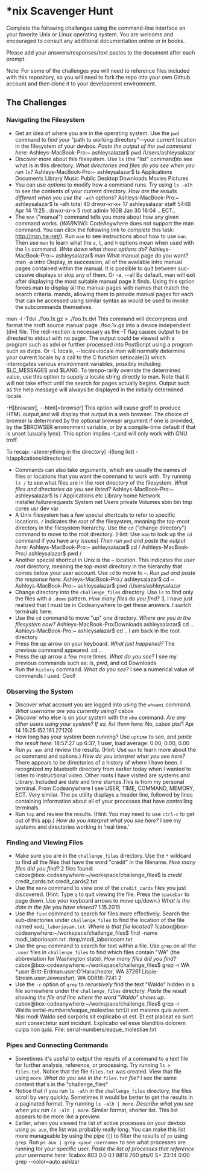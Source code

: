 # *nix Scavenger Hunt

Complete the following challenges using the command-line interface on your favorite
Unix or Linux operating system. You are welcome and encouraged to consult any
additional documentation online or in books.

Please add your answers/responses/text pastes to the document after each prompt.

Note: For some of the challenges you will need to reference files included with
this repository, so you will need to fork the repo into your own Github account
and then clone it to your development environment.

## The Challenges

### Navigating the Filesystem

  * Get an idea of where you are in the operating system. Use the `pwd` command to find your "path to working directory"--your current location in the filesystem of your devbox. *Paste the output of the `pwd` command here:*
Ashleys-MacBook-Pro:~ ashleysalazar$ pwd 
/Users/ashleysalazar  
  * Discover more about this filesystem. Use `ls` (the "list" command)to see what is in this directory. *What directories and files do you see when you run `ls`?*
Ashleys-MacBook-Pro:~ ashleysalazar$ ls 
Applications Documents Library Music Public 
Desktop Downloads Movies Pictures   
  * You can use *options* to modify how a command runs. Try using `ls -alh` to see the contents of your current directory. *How are the results different when you use the `-alh` options?*
Ashleys-MacBook-Pro:~ ashleysalazar$ ls -alh 
total 40 
drwxr-xr-x+ 17 ashleysalazar  staff   544B Apr 14 11:25 . 
drwxr-xr-x   5 root           admin   160B Jan 30 16:04 .. 
ECT.. 
  * The `man` ("manual") command tells you more about how any given command works. (*WARNING:* CodeAnywhere does not support the man command. You can click the following link to complete this task: http://man.he.net/). Run `man` to see instructions about how to use `man`. Then use `man` to learn what the `a`, `l`, and `h` options mean when used with the `ls` command. *Write down what those options do?*
Ashleys-MacBook-Pro:~ ashleysalazar$ man 
What manual page do you want? 
 man -a intro Display, in succession, all of the available intro manual pages contained within the manual. It is possible to quit between suc-           cessive displays or skip any of them. 
Or 
-a, --all By default, man will exit after displaying the most suitable manual page it finds.  Using this option forces man to display all the manual pages with names that match the search criteria. mands, allowing them to provide manual pages for each that can be accessed using similar syntax as would be used to invoke the subcommands themselves. 
 
man -l -Tdvi ./foo.1x.gz > ./foo.1x.dvi This command will decompress and format the nroff source manual page ./foo.1x.gz into a device independent (dvi) file. The redi-rection is necessary as the -T flag causes output to be directed to stdout with no pager. The output could be viewed with  a  program such as xdvi or further processed into PostScript using a program such as dvips. 
Or 
-L locale, --locale=locale man will normally determine your current locale by a call to the C function setlocale(3) which interrogates various environment variables, possibly including $LC_MESSAGES and $LANG.  To tempo-rarily override the determined value, use this option to supply a  locale  string  directly  to man.  Note that it will not take effect until the search for pages actually begins. Output such as the help  message will always be displayed in the initially determined locale. 
 
-H[browser], --html[=browser] This option will cause groff to produce HTML output,and will display that output in a web browser. The choice of browser is determined by the optional browser argument if one is provided, by the $BROWSER environment variable, or by a compile-time default if that is unset (usually lynx). This option implies -t,and will only work with GNU troff. 


To recap: -a(everything in the directory) -l(long list) -h(applications/directories) 

   * Commands can also take *arguments*, which are usually the names of files or locations that you want the command to work with. Try running `ls /` to see what files are in the *root* directory of the filesystem. *What files and directories do you see listed?*
Ashleys-MacBook-Pro:~ ashleysalazar$ ls / 
Applications etc 
Library home 
Network installer.failurerequests 
System net 
Users private 
Volumes sbin 
bin tmp 
cores usr 
dev var 
  * A Unix filesystem has a few special shortcuts to refer to specific locations. `/` indicates the *root* of the filesystem, meaning the top-most directory in the filesystem hierarchy. Use the `cd` ("change directory") command to move to the root directory. (Hint: Use `man` to look up the `cd` command if you have any issues) *Then run `pwd` and paste the output here:*
Ashleys-MacBook-Pro:~ ashleysalazar$ cd / 
Ashleys-MacBook-Pro:/ ashleysalazar$ pwd 
/ 
  * Another special shortcut in Unix is the `~` location. This indicates the *user root* directory, meaning the top-most directory in the hierarchy that comes below your user account. Use `cd` to move to `~`. *Run `pwd` and paste the response here:*
Ashleys-MacBook-Pro:/ ashleysalazar$ cd ~ 
Ashleys-MacBook-Pro:~ ashleysalazar$ pwd 
/Users/ashleysalazar 
  * Change directory into the `challenge_files` directory. Use `ls` to find only the files with a `.demo` pattern. *How many files do you find?*
3,  I have just realized that I must be in Codeanywhere to get these answers. I switch terminals here.
  * Use the `cd` command to move "up" one directory. *Where are you in the filesystem now?*
Ashleys-MacBook-Pro:Downloads ashleysalazar$ cd .. 
Ashleys-MacBook-Pro:~ ashleysalazar$ cd .. 
I am back in the root directory
  * Press the up arrow on your keyboard. *What just happened?*
The previous command appeared. cd .. 
  * Press the up arrow a few more times. *What do you see?*
I see my previous commands such as: ls, pwd, and cd Downloads 
  * Run the `history` command. *What do you see?*
I see a numerical value of commands I used. 
Cool! 

### Observing the System

  * Discover what account you are logged into using the `whoami` command. *What username are you currently using?*
cabox 
  * Discover who else is on your system with the `who` command. *Are any other users using your system? If so, list them here:*
No, cabox    pts/1        Apr 14 18:25 (52.161.27.120) 
  * How long has your system been running? Use `uptime` to see, and *paste the result here:*
18:57:27 up  6:37,  1 user,  load average: 0.00, 0.00, 0.00   
  * Run `ps aux` and review the results. (Hint: Use `man` to learn more about the `ps` command and options.) *How do you interpret what you see here?*
There appears to be directories of a history of where I have been. I recognized my bluetooth directory from earlier today when I wanted to listen to instructional video. Other roots I have visited are systems and Library. Included are date and time stamps.This is from my personal terminal. From Codeanywhere I see USER, TIME, COMMAND, MEMORY, ECT. Very similar. 
The ps utility displays a header line, followed by lines containing information 
     about all of your processes that have controlling terminals.   
  * Run `top` and review the results. (Hint: You may need to use `ctrl-c` to get out of this app.) *How do you interpret what you see here?*
I see my systems and directories working in 'real time.' 

### Finding and Viewing Files

  * Make sure you are in the `challenge_files` directory. Use the `*` wildcard to find all the files that have the word "credit" in the filename. *How many files did you find?*
2 files found:  
cabox@box-codeanywhere:~/workspace/challenge_files$ ls *credit* 
credit_cards.txt  credit_cards2.txt 
  * Use the `more` command to view one of the `credit_cards` files you just discovered. (Hint: Type `q` to quit viewing the file. Press the `spacebar` to page down. Use your keyboard arrows to move up/down.) *What is the date in the file you have viewed?*
1.15.2015
  * Use the `find` command to search for files more effectively. Search the sub-directories under `challenge_files` to find the location of the file named `modi_laboriosam.txt`. *Where is that file located?*
 1cabox@box-codeanywhere:~/workspace/challenge_files$ find -name modi_laboriosam.txt 
./tmp/modi_laboriosam.txt 
  * Use the `grep` command to search for text within a file. Use `grep` on all the `.user` files in `challenge_files` to find which files contain "WA" (the abbreviation for Washington state). *How many files did you find?*
cabox@box-codeanywhere:~/workspace/challenge_files$ grep -r WA *.user 
Britt-Erdman.user:O'Harachester, WA 37261 
Lissie-Strosin.user:Jewessfurt, WA 00816-7241 
2 
  * Use the `-r` option of `grep` to *recursively* find the text "Waldo" hidden in a file somewhere under the `challenge_files` directory. *Paste the result showing the file and line where the word "Waldo" shows up.*
cabox@box-codeanywhere:~/workspace/challenge_files$ grep -r Waldo 
serial-numbers/eaque_molestiae.txt:Ut est maiores quia autem. Nisi modi Waldo sed corporis sit explicabo ut est. Et est placeat ea sunt sunt consectetur sunt incidunt. Explicabo vel esse blanditiis dolorem culpa non quia. 
File: serial-numbers/eaque_molestiae.txt 

### Pipes and Connecting Commands

  * Sometimes it's useful to output the results of a command to a text file for further analysis, reference, or processing. Try running `ls > files.txt`. Notice that the file `files.txt` was created. View that file using `more`. *What do you see in the `files.txt` file?*
I see the same content that's in the "challenge_files" 
  * Notice that if you run `ls -alh` in the `challenge_files` directory, the files scroll by very quickly. Sometimes it would be better to get the results in a paginated format. Try running `ls -alh | more`. *Describe what you see when you run `ls -alh | more`.*
Similar format, shorter list. This list appears to be more like a preview. 
  * Earlier, when you viewed the list of active processes on your devbox using `ps aux`, the list was probably really long. You can make this list more manageable by using the pipe (`|`) to filter the results of `ps` using `grep`. Run `ps aux | grep <your_username>` to see what processes are running for your specific user. *Paste the list of processes that reference your username here:*
1cabox      803  0.0  0.1   8816   760 pts/0    S+   23:14   0:00 grep --color=auto ashlzar 


